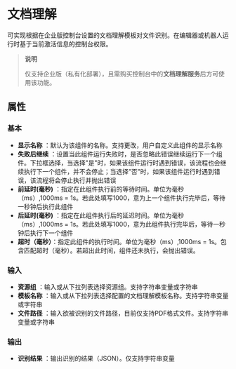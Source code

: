 # 文档理解

可实现根据在企业版控制台设置的文档理解模板对文件识别。在编辑器或机器人运行时基于当前激活信息的控制台权限。
>**说明**
>
>仅支持企业版（私有化部署），且需购买控制台中的**文档理解服务**后方可使用该功能。


## 属性

### 基本

- **显示名称** ：默认为该组件的名称。支持更改，用户自定义此组件的显示名称
- **失败后继续** ：设置当此组件运行失败时，是否忽略此错误继续运行下一个组件。下拉框选择，当选择"是"时，如果该组件运行时遇到错误，该流程也会继续执行下一个组件，并不会停止；当选择"否"时，如果该组件运行时遇到错误，该流程将会停止执行并抛出错误
- **前延时(毫秒)** ：指定在此组件执行前的等待时间。单位为毫秒（ms）,1000ms = 1s。若此处填写1000，意为上一个组件执行完毕后，等待一秒钟后执行此组件
- **后延时(毫秒)** ：指定在此组件执行后的延迟时间。单位为毫秒（ms）,1000ms = 1s。若此处填写1000，意为此组件执行完毕后，等待一秒钟后执行下一个组件
- **超时（毫秒）**：指定此组件的执行时间。单位为毫秒（ms）,1000ms = 1s。包含匹配超时（毫秒）。若超出此时间，组件还未执行，会抛出错误。


### 输入

- **资源组** ：输入或从下拉列表选择资源组。支持字符串变量或字符串
- **模板名称** ：输入或从下拉列表选择配置的文档理解模板名称。支持字符串变量或字符串
- **文件路径** ：输入欲被识别的文件路径，目前仅支持PDF格式文件。支持字符串变量或字符串

### 输出

- **识别结果** ：输出识别的结果（JSON）。仅支持字符串变量



